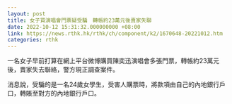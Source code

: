 ```yaml
---
layout: post
title: 女子買演唱會門票疑受騙　轉帳約23萬元後賣家失聯
date: 2022-10-12 15:31:32.000000000 +08:00
link: https://news.rthk.hk/rthk/ch/component/k2/1670648-20221012.htm
categories: rthk
---
```


一名女子早前打算在網上平台微博購買陳奕迅演唱會多張門票，轉帳約23萬元後，賣家失去聯絡，警方現正調查案件。

消息說，受騙的是一名24歲女學生，受害人購票時，將款項由自己的內地銀行戶口，轉賬至對方的內地銀行戶口。
